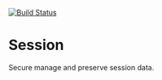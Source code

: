 [![Build Status](https://travis-ci.org/Kooser6/Session.svg?branch=master)](https://travis-ci.org/Kooser6/Session)
# Session
Secure manage and preserve session data.
